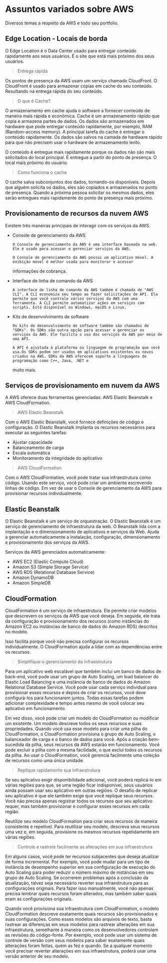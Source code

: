 # Assuntos variados sobre AWS

Diversos temas a respeito da AWS e todo seu portfolio.

## Edge Location - Locais de borda

O Edge Location é o Data Center usado para entregar conteúdo rapidamente aos seus usuários. É o site que está mais próximo dos seus usuários.

> Entrega rápida

Os pontos de presença da AWS usam um serviço chamado CloudFront. O CloudFront é usado para armazenar cópias em cache do seu conteúdo. Resultando na entrega rápida do seu conteúdo.

> O que é Cache?

O armazenamento em cache ajuda o software a fornecer conteúdo de maneira mais rápida e econômica. Cache é um armazenamento rápido que copia e armazena partes de dados. Os dados são armazenados em hardware que pode entregar conteúdo rapidamente, por exemplo, RAM (Random-access memory). A principal tarefa do cache é entregar o conteúdo rapidamente. Os dados são salvos na camada de hardware rápido para que não precisem usar o hardware de armazenamento lento.

O conteúdo é entregue mais rapidamente porque os dados não são mais solicitados do local principal. É entregue a partir do ponto de presença. O local mais próximo do usuário.

> Como funciona o cache

O cache salva subconjuntos dos dados, tornando-os disponíveis. Depois que alguém solicita os dados, eles são copiados e armazenados no ponto de presença. Quando a próxima pessoa solicitar os mesmos dados, eles serão entregues mais rapidamente do ponto de presença mais próximo.

## Provisionamento de recursos da nuvem AWS

Existem três maneiras principais de interagir com os serviços da AWS.

- Console de gerenciamento da AWS

      O Console de gerenciamento da AWS é uma interface baseada na web. Ele é usado para acessar e gerenciar serviços da AWS. 
      
      O Console de gerenciamento da AWS possui um aplicativo móvel. A exibição móvel é melhor usada para monitorar e acessar 
    informações de cobrança.

- Interface de linha de comando da AWS

      A interface de linha de comando da AWS também é chamada de "AWS CLI". A CLI economiza seu tempo ao fazer solicitações de API. Ela permite que você controle vários serviços da AWS com uma ferramenta. A CLI permite automatizar ações em serviços com scripts. Está disponível no Windows, macOS e Linux.

- Kits de desenvolvimento de software

      Os kits de desenvolvimento de software também são chamados de "SDKs". Os SDKs são outra opção para acessar e gerenciar os serviços da AWS. Ele facilita o uso dos serviços da AWS por meio de uma API.

      A API é ajustada à plataforma ou linguagem de programação que você usa.Os SDKs podem ser usados em aplicativos existentes ou novos criados na AWS. SDKs da AWS oferecem suporte a linguagens de programação como C++, Java, .NET e 
    muito mais.

## Serviços de provisionamento em nuvem da AWS

A AWS oferece duas ferramentas gerenciadas: AWS Elastic Beanstalk e AWS CloudFormation.

> AWS Elastic Beanstalk

Com o AWS Elastic Beanstalk, você fornece definições de código e configuração. O Elastic Beanstalk implanta os recursos necessários para executar as seguintes tarefas:

- Ajustar capacidade
- Balanceamento de carga
- Escala automática
- Monitoramento da integridade do aplicativo

> AWS CloudFormation

Com o AWS CloudFormation, você pode tratar sua infraestrutura como código. Usando este serviço, você pode criar um ambiente escrevendo linhas de código. Em vez de usar o Console de gerenciamento da AWS para provisionar recursos individualmente.

## Elastic Beanstalk

O Elastic Beanstalk é um serviço de orquestração. O Elastic Beanstalk é um serviço de gerenciamento de infraestrutura da web. O Beanstalk lida com a implantação e o dimensionamento de aplicativos e serviços da Web. Ajuda a gerenciar automaticamente a instalação, configuração, dimensionamento e provisionamento dos serviços da AWS.

Serviços da AWS gerenciados automaticamente: 

- AWS EC2 (Elastic Compute Cloud)
- Amazon S3 (Simple Storage Service)
- AWS RDS (Relational Database Service)
- Amazon DynamoDB
- Amazon SimpleDB

## CloudFormation

CloudFormation é um serviço de infraestrutura. Ele permite criar modelos que descrevem os serviços da AWS que você deseja. Em seguida, ele trata da configuração e provisionamento dos recursos (como instâncias do Amazon EC2 ou instâncias de banco de dados do Amazon RDS) descritos no modelo.

Isso facilita porque você não precisa configurar os recursos individualmente. O CloudFormation ajuda a lidar com as dependências entre os recursos.

> Simplifique o gerenciamento da infraestrutura

Para um aplicativo web escalável que também inclui um banco de dados de back-end, você pode usar um grupo de Auto Scaling, um load balancer do Elastic Load Balancing e uma instância de banco de dados do Amazon Relational Database Service. Você pode usar cada serviço individual para provisionar esses recursos e depois de criar os recursos, você deve configurá-los para funcionarem juntos. Todas essas tarefas podem adicionar complexidade e tempo antes mesmo de você colocar seu aplicativo em funcionamento.

Em vez disso, você pode criar um modelo do CloudFormation ou modificar um existente. Um modelo descreve todos os seus recursos e suas propriedades. Quando você usa esse modelo para criar uma pilha do CloudFormation, o CloudFormation provisiona o grupo de Auto Scaling, o balanceador de carga e o banco de dados para você. Após a criação bem-sucedida da pilha, seus recursos da AWS estarão em funcionamento. Você pode excluir a pilha com a mesma facilidade, o que exclui todos os recursos da pilha. Ao usar o CloudFormation, você gerencia facilmente uma coleção de recursos como uma única unidade.

> Replique rapidamente sua infraestrutura

Se seu aplicativo exigir disponibilidade adicional, você poderá replicá-lo em várias regiões para que, se uma região ficar indisponível, seus usuários ainda possam usar seu aplicativo em outras regiões. O desafio de replicar seu aplicativo é que ele também exige que você replique seus recursos. Você não precisa apenas registrar todos os recursos que seu aplicativo requer, mas também provisionar e configurar esses recursos em cada região.

Reutilize seu modelo CloudFormation para criar seus recursos de maneira consistente e repetível. Para reutilizar seu modelo, descreva seus recursos uma vez e, em seguida, provisione os mesmos recursos repetidamente em várias regiões.

> Controle e rastreie facilmente as alterações em sua infraestrutura

Em alguns casos, você pode ter recursos subjacentes que deseja atualizar de forma incremental. Por exemplo, você pode mudar para um tipo de instância de desempenho superior em sua configuração de execução do Auto Scaling para poder reduzir o número máximo de instâncias em seu grupo de Auto Scaling. Se ocorrerem problemas após a conclusão da atualização, talvez seja necessário reverter sua infraestrutura para as configurações originais. Para fazer isso manualmente, você não apenas precisa lembrar quais recursos foram alterados, mas também saber quais eram as configurações originais.

Quando você provisiona sua infraestrutura com CloudFormation, o modelo CloudFormation descreve exatamente quais recursos são provisionados e suas configurações. Como esses modelos são arquivos de texto, basta rastrear as diferenças em seus modelos para rastrear alterações em sua infraestrutura, semelhante à maneira como os desenvolvedores controlam as revisões do código-fonte. Por exemplo, você pode usar um sistema de controle de versão com seus modelos para saber exatamente quais alterações foram feitas, quem as fez e quando. Se a qualquer momento você precisar reverter alterações em sua infraestrutura, poderá usar uma versão anterior de seu modelo.